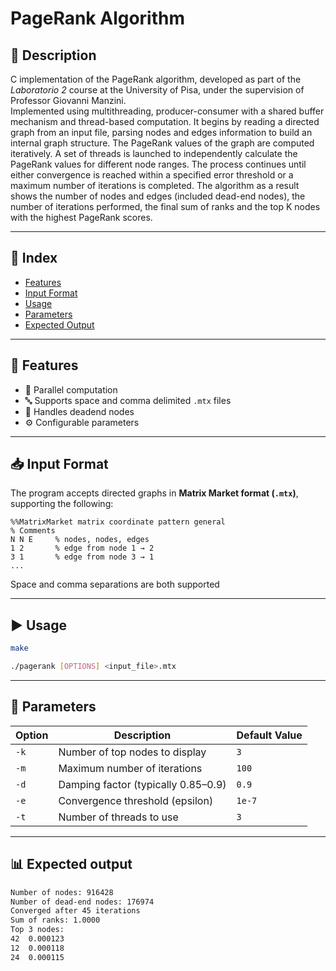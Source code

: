 # PageRank Algorithm

## 📝 Description

C implementation of the PageRank algorithm, developed as part of the *Laboratorio 2* course at the University of Pisa, under the supervision of Professor Giovanni Manzini.  
Implemented using multithreading, producer-consumer with a shared buffer mechanism and thread-based computation. It begins by reading a directed graph from an input file, parsing nodes and edges information to build an internal graph structure. The PageRank values of the graph are computed iteratively. A set of threads is launched to independently calculate the PageRank values for different node ranges. The process continues until either convergence is reached within a specified error threshold or a maximum number of iterations is completed. The algorithm as a result shows the number of nodes and edges (included dead-end nodes), the number of iterations performed, the final sum of ranks and the top K nodes with the highest PageRank scores.

---

## 📑 Index

- [Features](#features)
- [Input Format](#input-format)
- [Usage](#usage)
- [Parameters](#parameters)
- [Expected Output](#expected-output)

---

## 🚀 Features

- 🔀 Parallel computation
- 🔤 Supports space and comma delimited `.mtx` files
- 🔧 Handles deadend nodes
- ⚙️ Configurable parameters

---

## 📥 Input Format

The program accepts directed graphs in **Matrix Market format (`.mtx`)**, supporting the following:

```text
%%MatrixMarket matrix coordinate pattern general
% Comments
N N E     % nodes, nodes, edges
1 2       % edge from node 1 → 2
3 1       % edge from node 3 → 1
...
```

Space and comma separations are both supported

---

## ▶️ Usage

```bash
make
```

```bash
./pagerank [OPTIONS] <input_file>.mtx
```

---

## 🧩 Parameters

| Option | Description                          | Default Value |
|--------|--------------------------------------|----------------|
| `-k`   | Number of top nodes to display       | `3`            |
| `-m`   | Maximum number of iterations         | `100`          |
| `-d`   | Damping factor (typically 0.85–0.9)  | `0.9`          |
| `-e`   | Convergence threshold (epsilon)      | `1e-7`         |
| `-t`   | Number of threads to use             | `3`            |

---

## 📊 Expected output

```bash
Number of nodes: 916428
Number of dead-end nodes: 176974
Converged after 45 iterations
Sum of ranks: 1.0000
Top 3 nodes:
42  0.000123
12  0.000118
24  0.000115
```
